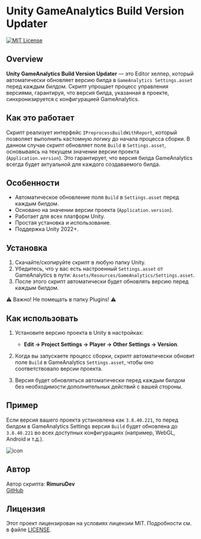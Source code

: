 # Unity GameAnalytics Build Version Updater

[![MIT License](https://img.shields.io/badge/License-MIT-blue.svg)](LICENSE)

## Overview

**Unity GameAnalytics Build Version Updater** — это Editor хелпер, который автоматически обновляет версию билда в `GameAnalytics Settings.asset` перед каждым билдом. Скрипт упрощает процесс управления версиями, гарантируя, что версия билда, указанная в проекте, синхронизируется с конфигурацией GameAnalytics.

## Как это работает

Скрипт реализует интерфейс `IPreprocessBuildWithReport`, который позволяет выполнить кастомную логику до начала процесса сборки. В данном случае скрипт обновляет поле `Build` в `Settings.asset`, основываясь на текущем значении версии проекта (`Application.version`). Это гарантирует, что версия билда GameAnalytics всегда будет актуальной для каждого создаваемого билда.

## Особенности

- Автоматическое обновление поля `Build` в `Settings.asset` перед каждым билдом.
- Основано на значении версии проекта (`Application.version`).
- Работает для всех платформ Unity.
- Простая установка и использование.
- Поддержка Unity 2022+.

## Установка

1. Скачайте/скопируйте скрипт в любую папку Unity.
2. Убедитесь, что у вас есть настроенный `Settings.asset` от GameAnalytics в пути: `Assets/Resources/GameAnalytics/Settings.asset`.
3. После этого скрипт автоматически будет обновлять версию перед каждым билдом.

⚠️ Важно! Не помещать в папку Plugins! ⚠️

## Как использовать

1. Установите версию проекта в Unity в настройках:
   - **Edit -> Project Settings -> Player -> Other Settings -> Version**.

2. Когда вы запускаете процесс сборки, скрипт автоматически обновит поле `Build` в GameAnalytics `Settings.asset`, чтобы оно соответствовало версии проекта.

3. Версия будет обновляться автоматически перед каждым билдом без необходимости дополнительных действий с вашей стороны.

## Пример

Если версия вашего проекта установлена как `3.8.40.221`, то перед билдом в GameAnalytics Settings версия `Build` будет обновлена до `3.8.40.221` во всех доступных конфигурациях (например, WebGL, Android и т.д.).

![icon](https://github.com/user-attachments/assets/12e13e2f-375a-458b-b74b-e066df13be5d)


## Автор

Автор скрипта: **RimuruDev**  
[GitHub](https://github.com/RimuruDev)

## Лицензия

Этот проект лицензирован на условиях лицензии MIT. Подробности см. в файле [LICENSE](LICENSE).

